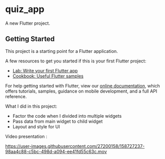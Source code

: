 # quiz_app

A new Flutter project.

## Getting Started

This project is a starting point for a Flutter application.

A few resources to get you started if this is your first Flutter project:

- [Lab: Write your first Flutter app](https://flutter.dev/docs/get-started/codelab)
- [Cookbook: Useful Flutter samples](https://flutter.dev/docs/cookbook)

For help getting started with Flutter, view our
[online documentation](https://flutter.dev/docs), which offers tutorials,
samples, guidance on mobile development, and a full API reference.

What I did in this project:
- Factor the code when I divided into multiple widgets
- Pass data from main widget to child widget 
- Layout and style for UI

Video presentation : 


https://user-images.githubusercontent.com/27200158/158727237-98aa4c88-c5bc-498d-a094-ee41fd55c63c.mov

